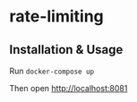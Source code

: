 # rate-limiting

## Installation & Usage

Run ```docker-compose up```

Then open [http://localhost:8081](http://localhost:8081)